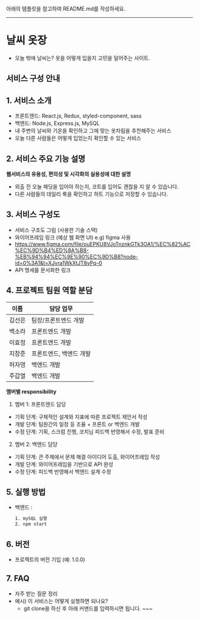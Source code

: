 아래의 템플릿을 참고하여 README.md를 작성하세요.

<hr />

# 날씨 옷장

- 오늘 밖에 날씨는? 옷을 어떻게 입을지 고민을 덜어주는 사이트.

## 서비스 구성 안내

## 1. 서비스 소개

- 프론트엔드: React.js, Redux, styled-component, sass
- 백엔드: Node.js, Express.js, MySQL
- 내 주변의 날씨와 기온을 확인하고 그에 맞는 옷차림을 추천해주는 서비스
- 오늘 다른 사람들은 어떻게 입었는지 확인할 수 있는 서비스

## 2. 서비스 주요 기능 설명

**웹서비스의 유용성, 편의성 및 시각화의 실용성에 대한 설명**

- 외출 전 오늘 패딩을 입어야 하는지, 코트를 입어도 괜찮을 지 알 수 있습니다.
- 다른 사람들의 데일리 룩을 확인하고 하트 기능으로 저장할 수 있습니다.

## 3. 서비스 구성도

- 서비스 구조도 그림 (사용한 기술 스택)
- 와이어프레임 링크 (예상 웹 화면 UI) e.g) figma 사용
- https://www.figma.com/file/ouEPKU8VJoTnznkGTk3OA1/%EC%82%AC%EC%9D%B4%ED%8A%B8-%EB%94%94%EC%9E%90%EC%9D%B8?node-id=0%3A1&t=XJvra1WkXtJT8vPq-0
- API 명세를 문서화한 링크

## 4. 프로젝트 팀원 역할 분담

| 이름   | 담당 업무               |
| ------ | ----------------------- |
| 김선은 | 팀장/프론트엔드 개발    |
| 백소라 | 프론트엔드 개발         |
| 이효정 | 프론트엔드 개발         |
| 지창준 | 프론트엔드, 백엔드 개발 |
| 허자영 | 백엔드 개발             |
| 주갑열 | 백엔드 개발             |

**멤버별 responsibility**

1. 멤버 1: 프론트엔드 담당

- 기획 단계: 구체적인 설계와 지표에 따른 프로젝트 제안서 작성
- 개발 단계: 팀원간의 일정 등 조율 + 프론트 or 백엔드 개발
- 수정 단계: 기획, 스크럼 진행, 코치님 피드백 반영해서 수정, 발표 준비

2. 멤버 2: 백엔드 담당

- 기획 단계: 큰 주제에서 문제 해결 아이디어 도출, 와이어프레임 작성
- 개발 단계: 와이어프레임을 기반으로 API 완성
- 수정 단계: 피드백 반영해서 백엔드 설계 수정

## 5. 실행 방법

- 백엔드 :
  ```bash
  1. mySQL 실행
  2. npm start
  ```

## 6. 버전

- 프로젝트의 버전 기입 (예: 1.0.0)

## 7. FAQ

- 자주 받는 질문 정리
- 예시) 이 서비스는 어떻게 실행하면 되나요?
  - git clone을 하신 후 아래 커맨드를 입력하시면 됩니다. ~~~
